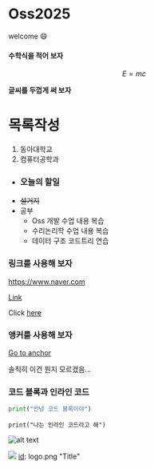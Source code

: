 # Oss2025
welcome 😄
#### 수학식을 적어 보자

$$
E=mc
$$

**글씨를 두껍게 써 보자**

# 목록작성
1. 동아대학교
2. 컴퓨터공학과

+ ### 오늘의 할일
- ~~설거지~~
- 공부
  - Oss 개발 수업 내용 복습
  - 수리논리학 수업 내용 복습
  - 데이터 구조 코드트리 연습

### 링크를 사용해 보자
https://www.naver.com

[Link](https://www.naver.com "네이버")

Click [here][id] 

[id]: https://www.naver.com

### 앵커를 사용해 보자
<a id="anchor"></a>
[Go to anchor](#anchor)

솔직히 이건 뭔지 모르겠음...

### 코드 블록과 인라인 코드
```python
print("안녕 코드 블록이야")
```
`print("나는 인라인 코드라고 해")`

![alt text](logo.png "Title")

![][id]
[id]: logo.png "Title"



